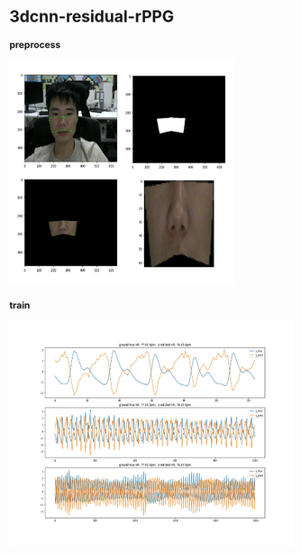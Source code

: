 # 3dcnn-residual-rPPG

### preprocess
<img src="./result/ROI.png" width="400" height="400" alt="1111">

### train
<img src="./result/train_result/0003_3.jpg" width="600" height="400" alt="2211">
